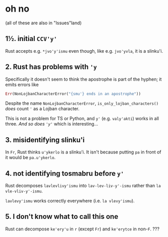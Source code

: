 # oh no

(all of these are also in "Issues"land)

## 1½. initial `CCV'y'`

Rust accepts e.g. `*jvo'y'ismu` even though, like e.g. `jvo'yvla`, it is a slinku'i.

## 2. Rust has problems with `'y`

Specifically it doesn't seem to think the apostrophe is part of the hyphen; it emits errors like

```rs
Err(NonLojbanCharacterError("{smu'} ends in an apostrophe"))
```

Despite the name `NonLojbanCharacterError`, `is_only_lojban_characters()` *does* count `'` as a Lojban character.

This is not a problem for TS or Python, and `y'` (e.g. `valy'akti`) works in all three. *And so does `'y'`* which is interesting...

## 3. misidentifying slinku'i

In `Fr`, Rust thinks `u'ykerlo` is a slinku'i. It isn't because putting `pa` in front of it would be `pa.u'ykerlo`.

## 4. not identifying tosmabru before `y'`

Rust decomposes `lavlevlivy'ismu` into `lav-lev-liv-y'-ismu` rather than `la vle-vliv-y'-ismu`.

`lavlevy'ismu` works correctly everywhere (i.e. `la vlevy'ismu`).

## 5. I don't know what to call this one

Rust can decompose `ke'ery'u` in `r` (except `Fr`) and `ke'erytce` in non-`F`. ???
